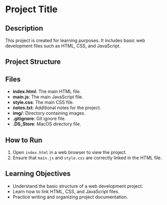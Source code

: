 # Project Title

## Description
This project is created for learning purposes. It includes basic web development files such as HTML, CSS, and JavaScript.

## Project Structure


## Files
- **index.html**: The main HTML file.
- **main.js**: The main JavaScript file.
- **style.css**: The main CSS file.
- **notes.txt**: Additional notes for the project.
- **img/**: Directory containing images.
- **.gitignore**: Git ignore file.
- **.DS_Store**: MacOS directory file.

## How to Run
1. Open `index.html` in a web browser to view the project.
2. Ensure that `main.js` and `style.css` are correctly linked in the HTML file.

## Learning Objectives
- Understand the basic structure of a web development project.
- Learn how to link HTML, CSS, and JavaScript files.
- Practice writing and organizing project documentation.